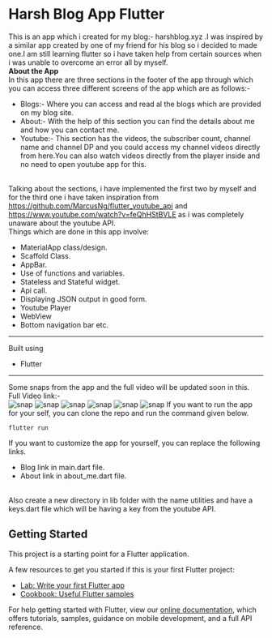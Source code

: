 # Harsh Blog App Flutter

This is an app which i created for my blog:- harshblog.xyz .I was inspired by a similar app created by one of my friend for his blog so i decided to made one.I am still learning flutter so i have taken help from certain sources when i was unable to overcome an error all by myself.
<br>
**About the App**<BR>
In this app there are three sections in the footer of the app through which you can access three different screens of the app which are as follows:-
* Blogs:- Where you can access and read al the blogs which are provided on my blog site.
* About:- With the help of this section you can find the details about me and how you can contact me.
* Youtube:- This section has the videos, the subscriber count, channel name and channel DP and you could access my channel videos directly from here.You can also watch videos directly from the player inside and no need to open youtube app for this.

<br>Talking about the sections, i have implemented the first two by myself and for the third one i have taken inspiration from https://github.com/MarcusNg/flutter_youtube_api and https://www.youtube.com/watch?v=feQhHStBVLE as i was completely unaware about the youtube API.
<br>
Things which are done in this app involve:
* MaterialApp class/design.
* Scaffold Class.
* AppBar.
* Use of functions and variables.
* Stateless and Stateful widget.
* Api call.
* Displaying JSON output in good form.
* Youtube Player
* WebView
* Bottom navigation bar etc.

___
Built using 
* Flutter

___
Some snaps from the app and the full video will be updated soon in this.<br>
Full Video link:-  <br>
![snap](https://res.cloudinary.com/harshkumarkhatri/image/upload/v1595074941/readme%20images/harsh%20blog%20webview/WhatsApp_Image_2020-07-18_at_5.48.30_PM_iruopz.jpg)
![snap](https://res.cloudinary.com/harshkumarkhatri/image/upload/v1595074940/readme%20images/harsh%20blog%20webview/WhatsApp_Image_2020-07-18_at_5.48.30_PM_1_ow2ckn.jpg)
![snap](https://res.cloudinary.com/harshkumarkhatri/image/upload/v1595074935/readme%20images/harsh%20blog%20webview/WhatsApp_Image_2020-07-18_at_5.48.29_PM_khdy5a.jpg)
![snap](https://res.cloudinary.com/harshkumarkhatri/image/upload/v1595074936/readme%20images/harsh%20blog%20webview/WhatsApp_Image_2020-07-18_at_5.48.30_PM_4_oqlnxg.jpg)
![snap](https://res.cloudinary.com/harshkumarkhatri/image/upload/v1595074938/readme%20images/harsh%20blog%20webview/WhatsApp_Image_2020-07-18_at_5.48.30_PM_3_eb2qw4.jpg)
![snap](https://res.cloudinary.com/harshkumarkhatri/image/upload/v1595074939/readme%20images/harsh%20blog%20webview/WhatsApp_Image_2020-07-18_at_5.48.30_PM_2_flydtu.jpg)
If you want to run the app for your self, you can clone the repo and run the command given below.
```
flutter run
```
If you want to customize the app for yourself, you can replace the following links.
* Blog link in main.dart file.
* About link in about_me.dart file.

<br>
Also create a new directory in lib folder with the name utilities and have a keys.dart file which will be having a key from the youtube API.

## Getting Started

This project is a starting point for a Flutter application.

A few resources to get you started if this is your first Flutter project:

- [Lab: Write your first Flutter app](https://flutter.dev/docs/get-started/codelab)
- [Cookbook: Useful Flutter samples](https://flutter.dev/docs/cookbook)

For help getting started with Flutter, view our
[online documentation](https://flutter.dev/docs), which offers tutorials,
samples, guidance on mobile development, and a full API reference.
